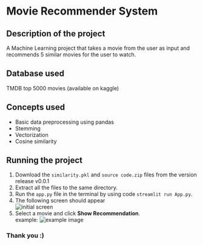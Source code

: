 # Movie Recommender System
## Description of the project
A Machine Learning project that takes a movie from the user as input and recommends 5 similar movies for the user to watch. 
## Database used 
TMDB top 5000 movies (available on kaggle)
## Concepts used 
- Basic data preprocessing using pandas
- Stemming
- Vectorization
- Cosine similarity
## Running the project

1. Download the `similarity.pkl` and `source code.zip` files from the version release v0.0.1
2. Extract all the files to the same directory.
3. Run the `app.py` file in the terminal by using code `streamlit run App.py`.
4. The following screen should appear <br/> ![initial screen](https://github.com/GC-on-git/movie-rec-system-project/assets/128742039/c41d4b7c-ec86-4987-81a5-06435054da97)
5. Select a movie and click **Show Recommendation**. <br/> example: ![example image](https://github.com/GC-on-git/movie-rec-system-project/assets/128742039/d6275354-301b-45b9-829d-29b4d2594195)

### Thank you :)

